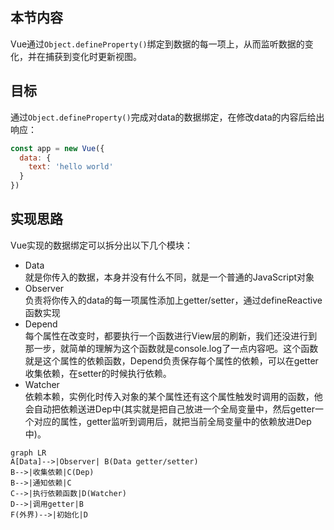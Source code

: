 ## 本节内容
Vue通过`Object.defineProperty()`绑定到数据的每一项上，从而监听数据的变化，并在捕获到变化时更新视图。
## 目标
通过`Object.defineProperty()`完成对data的数据绑定，在修改data的内容后给出响应：
```js
const app = new Vue({
  data: {
    text: 'hello world'
  }
})
```
## 实现思路
Vue实现的数据绑定可以拆分出以下几个模块：
- Data  
就是你传入的数据，本身并没有什么不同，就是一个普通的JavaScript对象
- Observer  
负责将你传入的data的每一项属性添加上getter/setter，通过defineReactive函数实现
- Depend  
每个属性在改变时，都要执行一个函数进行View层的刷新，我们还没进行到那一步，就简单的理解为这个函数就是console.log了一点内容吧。这个函数就是这个属性的依赖函数，Depend负责保存每个属性的依赖，可以在getter收集依赖，在setter的时候执行依赖。
- Watcher  
依赖本赖，实例化时传入对象的某个属性还有这个属性触发时调用的函数，他会自动把依赖送进Dep中(其实就是把自己放进一个全局变量中，然后getter一个对应的属性，getter监听到调用后，就把当前全局变量中的依赖放进Dep中)。
```mermaid
graph LR
A[Data]-->|Observer| B(Data getter/setter)
B-->|收集依赖|C(Dep)
B-->|通知依赖|C
C-->|执行依赖函数|D(Watcher)
D-->|调用getter|B
F(外界)-->|初始化|D
```